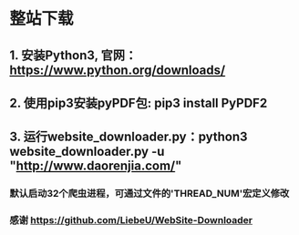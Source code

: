 # 整站下载
## 1. 安装Python3, 官网：https://www.python.org/downloads/
## 2. 使用pip3安装pyPDF包: pip3 install PyPDF2
## 3. 运行website_downloader.py：python3 website_downloader.py -u "http://www.daorenjia.com/"

### 默认启动32个爬虫进程，可通过文件的'THREAD_NUM'宏定义修改
### 感谢 https://github.com/LiebeU/WebSite-Downloader